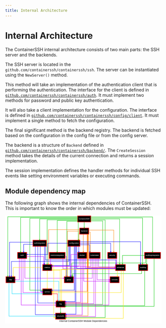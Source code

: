```yaml
---
title: Internal Architecture
---
```


<h1>Internal Architecture</h1>

The ContainerSSH internal architecture consists of two main parts: the SSH server and the backends.

The SSH server is located in the `github.com/containerssh/containerssh/ssh`. The server can be instantiated using the `NewServer()` method.

This method will take an implementation of the authentication client that is performing the authentication. The interface for the client is defined in [`github.com/containerssh/containerssh/auth`](https://github.com/ContainerSSH/ContainerSSH/tree/stable/auth). It must implement two methods for password and public key authentication.

It will also take a client implementation for the configuration. The interface is defined in [`github.com/containerssh/containerssh/config/client`](https://github.com/ContainerSSH/ContainerSSH/tree/stable/config/client). It must implement a single method to fetch the configuration.

The final significant method is the backend registry. The backend is fetched based on the configuration in the config file or from the config server.

The backend is a structure of `Backend` defined in [`github.com/containerssh/containerssh/backend/`](https://github.com/ContainerSSH/ContainerSSH/tree/stable/backend). The `CreateSession` method takes the details of the current connection and returns a session implementation.

The session implementation defines the handler methods for individual SSH events like setting environment variables or executing commands. 

## Module dependency map

The following graph shows the internal dependencies of ContainerSSH. This is important to know the order in which modules must be updated:

![We are very sorry, but we haven't found a good way to make this graph accessible. Please contact us if you have a visual impairment so we can test out how to best represent this.](modules.svg)

